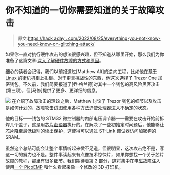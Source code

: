 # 你不知道的一切你需要知道的关于故障攻击

> 原文:[https://hack aday . com/2022/08/25/everything-you-not-know-you-need-know-on-glitching-attack/](https://hackaday.com/2022/08/25/everything-you-didnt-know-you-need-to-know-about-glitching-attacks/)

如果你一直对执行硬件攻击的想法很感兴趣，但不知道从哪里开始，那么我们为你准备了这篇文章:[深入了解硬件故障的方式和原因](https://voidstarsec.com/blog/replicant-part-1)。

细心的读者会记得，我们以前报道过[Matthew Alt]的逆向工程，比如他[在基于 Linux 的街机机柜](https://hackaday.com/2022/02/01/linux-arcade-cab-gives-up-its-secrets-too-easily/)上扎根。对于更具挑战性的东西，他这次选择了 Trezor One 加密钱包。不久前，我们简要报道了[乔·格兰德]对其中一个钱包的高风险黑客攻击(第三项)，但[马修]提供了更多、更详细的信息。

[![](../Images/81234cd76d7a7916aa99c4880df83911.png)](https://hackaday.com/wp-content/uploads/2022/08/glitching_detail.png) 在介绍了故障攻击的理论之后，Matthew 讨论了 Trezor 钱包的细节以及攻击是如何计划的，故障攻击试图使用各种方法迫使处理器进入不确定的状态。

他的目标——钱包的 STM32 微控制器的内部电压调节器——需要在攻击开始前拆焊几个盖子，这是用[芯片密语器](https://hackaday.com/2016/11/01/after-the-prize-chipwhisperer/)执行的。在解决了一些初始定时问题后，他能够让芯片降至最低级别的读出保护，这使得可以通过 ST-Link 调试器访问加密狗的 SRAM。

虽然这个总结可能会让整个事情听起来微不足道，但很明显，这次攻击绝不是，写这一切的努力也不是。整件事读起来有点像技术惊悚片，如果你想找一个关于芯片故障的教程，那里有很多细节。我们期待着第 2 部分，这将集中在电磁故障注入使用[一个 PicoEMP](https://hackaday.com/2022/01/15/glitch-your-way-to-reverse-engineering-glory-with-the-picoemp/) 和什么看起来像一个修改的 3D 打印机。